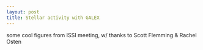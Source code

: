 ```yaml
---
layout: post
title: Stellar activity with GALEX
---
```


some cool figures from ISSI meeting, w/ thanks to Scott Flemming & Rachel Osten

